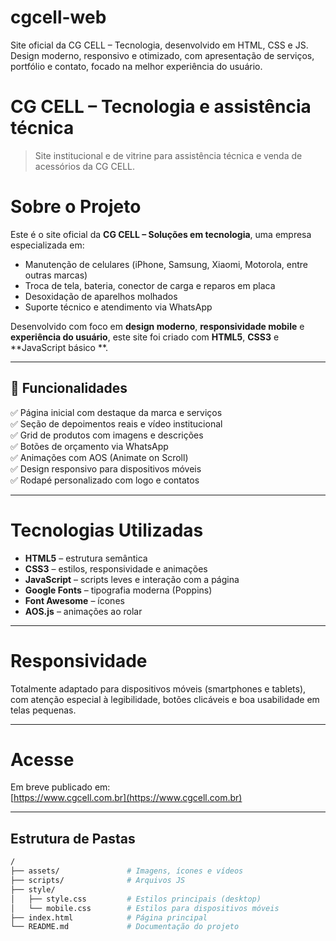 # cgcell-web
Site oficial da CG CELL – Tecnologia, desenvolvido em HTML, CSS e JS. Design moderno, responsivo e otimizado, com apresentação de serviços, portfólio e contato, focado na melhor experiência do usuário.

# CG CELL – Tecnologia e assistência técnica

> Site institucional e de vitrine para assistência técnica e venda de acessórios da CG CELL.


# Sobre o Projeto

Este é o site oficial da **CG CELL – Soluções em tecnologia**, uma empresa especializada em:

- Manutenção de celulares (iPhone, Samsung, Xiaomi, Motorola, entre outras marcas)
- Troca de tela, bateria, conector de carga e reparos em placa
- Desoxidação de aparelhos molhados
- Suporte técnico e atendimento via WhatsApp

Desenvolvido com foco em **design moderno**, **responsividade mobile** e **experiência do usuário**, este site foi criado com **HTML5**, **CSS3** e **JavaScript básico **.

---

## 🧠 Funcionalidades

✅ Página inicial com destaque da marca e serviços  
✅ Seção de depoimentos reais e vídeo institucional  
✅ Grid de produtos com imagens e descrições  
✅ Botões de orçamento via WhatsApp  
✅ Animações com AOS (Animate on Scroll)  
✅ Design responsivo para dispositivos móveis  
✅ Rodapé personalizado com logo e contatos

---

# Tecnologias Utilizadas

- **HTML5** – estrutura semântica
- **CSS3** – estilos, responsividade e animações
- **JavaScript** – scripts leves e interação com a página
- **Google Fonts** – tipografia moderna (Poppins)
- **Font Awesome** – ícones
- **AOS.js** – animações ao rolar

---

# Responsividade

Totalmente adaptado para dispositivos móveis (smartphones e tablets), com atenção especial à legibilidade, botões clicáveis e boa usabilidade em telas pequenas.

---

# Acesse

Em breve publicado em:  
[https://www.cgcell.com.br](https://www.cgcell.com.br)

---

##  Estrutura de Pastas

```bash
/
├── assets/               # Imagens, ícones e vídeos
├── scripts/              # Arquivos JS
├── style/
│   ├── style.css         # Estilos principais (desktop)
│   └── mobile.css        # Estilos para dispositivos móveis
├── index.html            # Página principal
└── README.md             # Documentação do projeto
